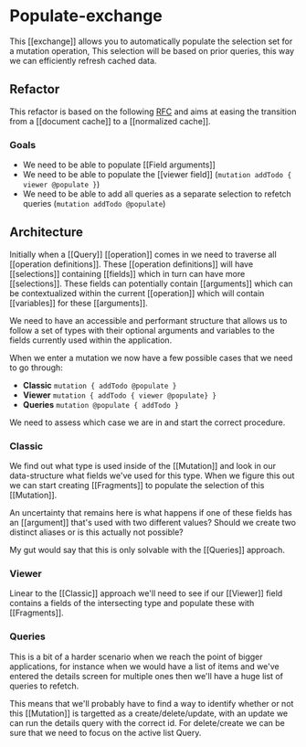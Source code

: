 # Populate-exchange

This [[exchange]] allows you to automatically populate the selection set for a mutation operation, This
selection will be based on prior queries, this way we can efficiently refresh cached data.

## Refactor

This refactor is based on the following [RFC](https://github.com/FormidableLabs/urql/issues/964) and
aims at easing the transition from a [[document cache]] to a [[normalized cache]].

### Goals

- We need to be able to populate [[Field arguments]]
- We need to be able to populate the [[viewer field]] (`mutation addTodo { viewer @populate }`)
- We need to be able to add all queries as a separate selection to refetch queries (`mutation addTodo @populate`)

## Architecture

Initially when a [[Query]] [[operation]] comes in we need to traverse all [[operation definitions]].
These [[operation definitions]] will have [[selections]] containing [[fields]] which in turn can have
more [[selections]]. These fields can potentially contain [[arguments]] which can be contextualized within
the current [[operation]] which will contain [[variables]] for these [[arguments]].

We need to have an accessible and performant structure that allows us to follow a set of types with their optional arguments and variables
to the fields currently used within the application.

When we enter a mutation we now have a few possible cases that we need to  go through:

- **Classic** `mutation { addTodo @populate }`
- **Viewer** `mutation { addTodo { viewer @populate} }`
- **Queries** `mutation @populate { addTodo }`

We need to assess which case we are in and start the correct procedure.

### Classic

We find out what type is used inside of the [[Mutation]] and look in our data-structure what fields we've
used for this type. When we figure this out we can start creating [[Fragments]] to populate the selection of
this [[Mutation]].

An uncertainty that remains here is what happens if one of these fields has an [[argument]] that's used with
two different values? Should we create two distinct aliases or is this actually not possible?

My gut would say that  this is only solvable with the [[Queries]] approach.

### Viewer

Linear to the [[Classic]] approach we'll need to see if our [[Viewer]] field contains a fields
of the intersecting type and populate these with [[Fragments]].

### Queries

This is a bit of a harder scenario when we reach the point of bigger applications, for instance when we would
have a list of items and we've entered the details screen for multiple ones then we'll have a huge list of queries
to refetch.

This means that we'll probably have to find a way to identify whether or not this [[Mutation]] is targetted as a create/delete/update,
with an update we can run the details query with the correct id. For delete/create we can be sure that we need to focus on the active list Query.

